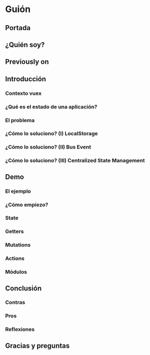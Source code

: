 # Guión

## Portada

## ¿Quién soy?

## Previously on

## Introducción

### Contexto vuex

### ¿Qué es el estado de una aplicación?

### El problema

### ¿Cómo lo soluciono? (I) LocalStorage

### ¿Cómo lo soluciono? (II) Bus Event

### ¿Cómo lo soluciono? (III) Centralized State Management

## Demo

### El ejemplo

### ¿Cómo empiezo?

### State

### Getters

### Mutations

### Actions 

### Módulos

## Conclusión

### Contras

### Pros

### Reflexiones

## Gracias y preguntas

